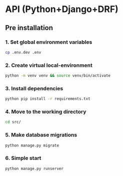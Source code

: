 # API (Python+Django+DRF)

## Pre installation

### 1. Set global environment variables
```bash
cp .env.dev .env
```
### 2. Create virtual local-environment
```bash
python -m venv venv && source venv/bin/activate
```
### 3. Install dependencies
```bash
python pip install -r requirements.txt
```
### 4. Move to the working directory
```bash
cd src/
```
### 5. Make database migrations
```bash
python manage.py migrate
``` 
### 6. Simple start
```bash
python manage.py runserver
```